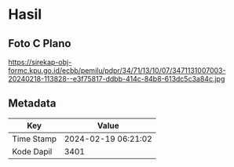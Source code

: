 # Hasil

## Foto C Plano

https://sirekap-obj-formc.kpu.go.id/ecbb/pemilu/pdpr/34/71/13/10/07/3471131007003-20240218-113828--e3f75817-ddbb-414c-84b8-613dc5c3a84c.jpg


## Metadata

| Key        | Value               |
| ---------- | ------------------- |
| Time Stamp | 2024-02-19 06:21:02 |
| Kode Dapil | 3401                |



